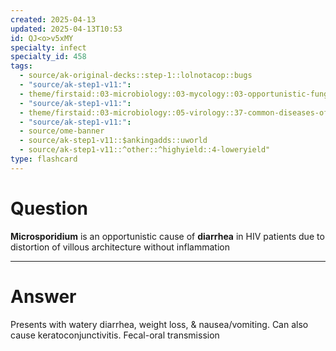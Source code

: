 ```yaml
---
created: 2025-04-13
updated: 2025-04-13T10:53
id: QJ<o>v5xMY
specialty: infect
specialty_id: 458
tags:
  - source/ak-original-decks::step-1::lolnotacop::bugs
  - "source/ak-step1-v11:": 
  - theme/firstaid::03-microbiology::03-mycology::03-opportunistic-fungal-infections::microsporidium
  - "source/ak-step1-v11:": 
  - theme/firstaid::03-microbiology::05-virology::37-common-diseases-of-hiv-positive-adults
  - "source/ak-step1-v11:": 
  - source/ome-banner
  - source/ak-step1-v11::$ankingadds::uworld
  - source/ak-step1-v11::^other::^highyield::4-loweryield"
type: flashcard
---
```


# Question
**Microsporidium** is an opportunistic cause of **diarrhea** in HIV patients due to distortion of villous architecture without inflammation

---

# Answer
Presents with watery diarrhea, weight loss, & nausea/vomiting. Can also cause keratoconjunctivitis.   Fecal-oral transmission